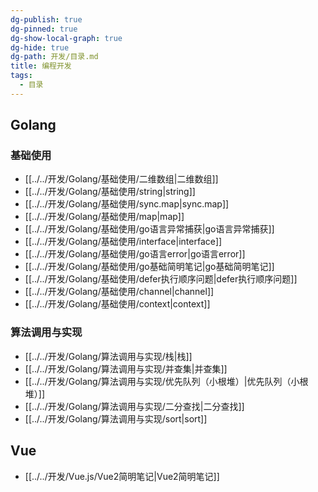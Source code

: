 ```yaml
---
dg-publish: true
dg-pinned: true
dg-show-local-graph: true
dg-hide: true
dg-path: 开发/目录.md
title: 编程开发
tags:
  - 目录
---
```

## Golang
### 基础使用
- [[../../开发/Golang/基础使用/二维数组|二维数组]]
- [[../../开发/Golang/基础使用/string|string]]
- [[../../开发/Golang/基础使用/sync.map|sync.map]]
- [[../../开发/Golang/基础使用/map|map]]
- [[../../开发/Golang/基础使用/go语言异常捕获|go语言异常捕获]]
- [[../../开发/Golang/基础使用/interface|interface]]
- [[../../开发/Golang/基础使用/go语言error|go语言error]]
- [[../../开发/Golang/基础使用/go基础简明笔记|go基础简明笔记]]
- [[../../开发/Golang/基础使用/defer执行顺序问题|defer执行顺序问题]]
- [[../../开发/Golang/基础使用/channel|channel]]
- [[../../开发/Golang/基础使用/context|context]]

### 算法调用与实现
- [[../../开发/Golang/算法调用与实现/栈|栈]]
- [[../../开发/Golang/算法调用与实现/并查集|并查集]]
- [[../../开发/Golang/算法调用与实现/优先队列（小根堆）|优先队列（小根堆）]]
- [[../../开发/Golang/算法调用与实现/二分查找|二分查找]]
- [[../../开发/Golang/算法调用与实现/sort|sort]]

## Vue
- [[../../开发/Vue.js/Vue2简明笔记|Vue2简明笔记]]
